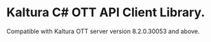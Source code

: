 # Kaltura C# OTT API Client Library.
Compatible with Kaltura OTT server version 8.2.0.30053 and above.
